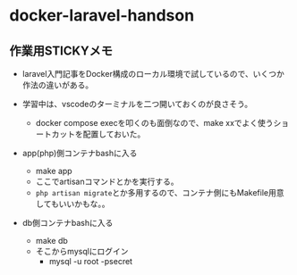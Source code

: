 # docker-laravel-handson


## 作業用STICKYメモ

- laravel入門記事をDocker構成のローカル環境で試しているので、いくつか作法の違いがある。

- 学習中は、vscodeのターミナルを二つ開いておくのが良さそう。
	- docker compose execを叩くのも面倒なので、make xxでよく使うショートカットを配置しておいた。

- app(php)側コンテナbashに入る
	- make app
	- ここでartisanコマンドとかを実行する。
	- `php artisan migrate`とか多用するので、コンテナ側にもMakefile用意してもいいかもな。。

- db側コンテナbashに入る
	- make db
	- そこからmysqlにログイン
		- mysql -u root -psecret
